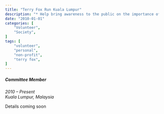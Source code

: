 ```yaml
---
title: "Terry Fox Run Kuala Lumpur"
description: "* Help bring awareness to the public on the importance of cancer research."
date: "2010-01-01"
categories: [
    "Volunteer",
    "Society",
]
tags: [
    "volunteer",
    "personal",
    "non-profit",
    "terry fox",
]
---
```


##### Committee Member
*2010 – Present*  
*Kuala Lumpur, Malaysia*

Details coming soon